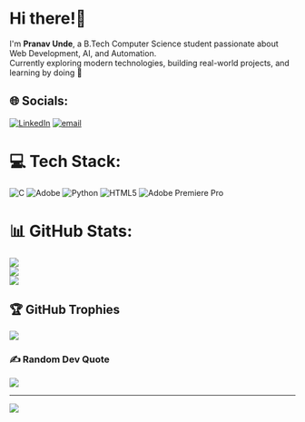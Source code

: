 # Hi there!👋
I'm **Pranav Unde**, a B.Tech Computer Science student passionate about Web Development, AI, and Automation.  <br>Currently exploring modern technologies, building real-world projects, and learning by doing 🚀<br>


## 🌐 Socials:
[![LinkedIn](https://img.shields.io/badge/LinkedIn-%230077B5.svg?logo=linkedin&logoColor=white)](https://linkedin.com/in/www.linkedin.com/in/pranavunde) [![email](https://img.shields.io/badge/Email-D14836?logo=gmail&logoColor=white)](mailto:pranavunde45@gmail.com) 

# 💻 Tech Stack:
![C](https://img.shields.io/badge/c-%2300599C.svg?style=for-the-badge&logo=c&logoColor=white) ![Adobe](https://img.shields.io/badge/adobe-%23FF0000.svg?style=for-the-badge&logo=adobe&logoColor=white) ![Python](https://img.shields.io/badge/python-3670A0?style=for-the-badge&logo=python&logoColor=ffdd54) ![HTML5](https://img.shields.io/badge/html5-%23E34F26.svg?style=for-the-badge&logo=html5&logoColor=white) ![Adobe Premiere Pro](https://img.shields.io/badge/Adobe%20Premiere%20Pro-9999FF.svg?style=for-the-badge&logo=Adobe%20Premiere%20Pro&logoColor=white)
# 📊 GitHub Stats:
![](https://github-readme-stats.vercel.app/api?username=PranavUnde-07&theme=dark&hide_border=false&include_all_commits=true&count_private=false)<br/>
![](https://nirzak-streak-stats.vercel.app/?user=PranavUnde-07&theme=dark&hide_border=false)<br/>
![](https://github-readme-stats.vercel.app/api/top-langs/?username=PranavUnde-07&theme=dark&hide_border=false&include_all_commits=true&count_private=false&layout=compact)

## 🏆 GitHub Trophies
![](https://github-profile-trophy.vercel.app/?username=PranavUnde-07&theme=radical&no-frame=false&no-bg=true&margin-w=4)

### ✍️ Random Dev Quote
![](https://quotes-github-readme.vercel.app/api?type=horizontal&theme=tokyonight)

---
[![](https://visitcount.itsvg.in/api?id=PranavUnde-07&icon=0&color=0)](https://visitcount.itsvg.in)

